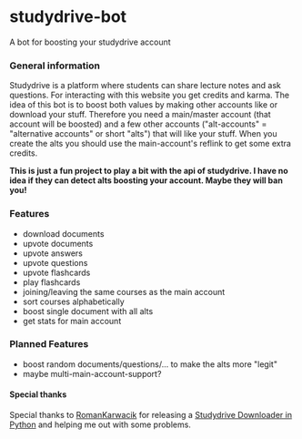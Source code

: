 # studydrive-bot
A bot for boosting your studydrive account

### General information
Studydrive is a platform where students can share lecture notes and ask questions. For interacting with this website you get credits and karma. The idea of this bot is to boost both values by making other accounts like or download your stuff. Therefore you need a main/master account (that account will be boosted) and a few other accounts ("alt-accounts" = "alternative accounts" or short "alts") that will like your stuff. When you create the alts you should use the main-account's reflink to get some extra credits.

**This is just a fun project to play a bit with the api of studydrive. I have no idea if they can detect alts boosting your account. Maybe they will ban you!**

### Features
- download documents
- upvote documents
- upvote answers
- upvote questions
- upvote flashcards
- play flashcards
- joining/leaving the same courses as the main account
- sort courses alphabetically
- boost single document with all alts
- get stats for main account

### Planned Features
- boost random documents/questions/... to make the alts more "legit"
- maybe multi-main-account-support?

#### Special thanks
Special thanks to [RomanKarwacik](RomanKarwacik) for releasing a [Studydrive Downloader in Python](https://gist.github.com/RomanKarwacik/225ceeca7a7825c0d2be7554c03b2bea) and helping me out with some problems.
